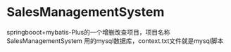 # SalesManagementSystem
springbooot+mybatis-Plus的一个增删改查项目，项目名称SalesManagementSystem
用的mysql数据库，context.txt文件就是mysql脚本
